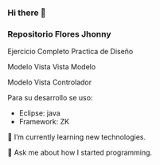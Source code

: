 ### Hi there 👋
### Repositorio Flores Jhonny

Ejercicio Completo Practica de Diseño 

Modelo Vista Vista Modelo

Modelo Vista Controlador

Para su desarrollo se uso:

- Eclipse: java
- Framework: ZK

🌱 I’m currently learning new technologies.

💬 Ask me about how I started programming.
